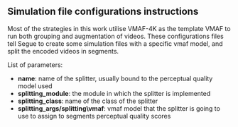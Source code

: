 ## Simulation file configurations instructions

Most of the strategies in this work utilise VMAF-4K
as the template VMAF to run both grouping and 
augmentation of videos. These configurations files
tell Segue to create some simulation files with
a specific vmaf model, and split the encoded
videos in segments.


List of parameters:

- **name**: name of the splitter, usually bound to the perceptual quality model used
- **splitting\_module**: the module in which the splitter is implemented
- **splitting\_class**: name of the class of the splitter
- **splitting\_args/splitting\vmaf**: vmaf model that the splitter is going to use to assign to segments perceptual quality scores

